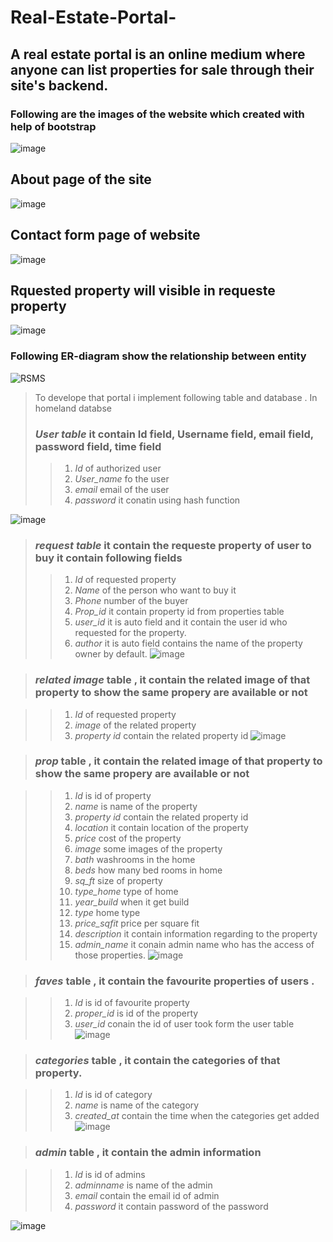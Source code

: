# Real-Estate-Portal-
## A real estate portal is an online medium where anyone can list properties for sale through their site's backend. 

### Following are the images of the website which created with help of bootstrap
![image](https://github.com/RaagLibr/Real-Estate-Portal-/assets/101311420/6370f36a-6e31-4032-9985-5447022520b0)
 ##  About page of the site
 ![image](https://github.com/RaagLibr/Real-Estate-Portal-/assets/101311420/a37865ab-24fd-4e4a-9f80-85ca5e46bf63)
## Contact form page of website
![image](https://github.com/RaagLibr/Real-Estate-Portal-/assets/101311420/a5900e41-613e-4a2d-a4a4-2944b2752a1e)
## Rquested property will visible in requeste property
![image](https://github.com/RaagLibr/Real-Estate-Portal-/assets/101311420/412d67ef-e198-45b9-8ffd-3448b90d2b38)



### Following ER-diagram show the relationship between entity


![RSMS](https://github.com/RaagLibr/Real-Estate-Portal-/assets/101311420/4df3d8c8-5980-4277-b096-8c316e47375e)




> To develope that portal i implement following table and database . In homeland databse
> ### *User table* it  contain Id field, Username field, email field, password field, time field 
>>1. _Id_ of authorized user
>>2. _User_name_ fo the user
>>3. _email_ email of the user
>>4. _password_ it conatin using hash function

![image](https://github.com/RaagLibr/Real-Estate-Portal-/assets/101311420/fc1e4ecb-2d37-4e10-b0b4-d6e60f45aa2e)


> ### *request table* it contain the requeste property of user to buy it contain following fields
>>1. _Id_ of requested property
>>2. _Name_ of the person who want to buy it
>>3. _Phone_ number of the buyer
>>4. _Prop_id_ it contain property id from properties table
>>5. _user_id_ it is auto field and it contain the user id who requested for the property.
>>6. _author_  it is auto field contains the name of the property owner by default.
>>![image](https://github.com/RaagLibr/Real-Estate-Portal-/assets/101311420/f264b2d9-0751-4327-a0d3-2a3f7979e330)



> ### *related image* table , it contain the related image of that property to show the same propery are available or not

>>1. _Id_ of requested property
>>2. _image_ of the related property
>>3. _property id_ contain the related property id
![image](https://github.com/RaagLibr/Real-Estate-Portal-/assets/101311420/20edba5f-06d4-4a7c-9d73-baee7b69a014)



> ### *prop* table , it contain the related image of that property to show the same propery are available or not

>>1. _Id_ is id of property
>>2. _name_ is name of the  property
>>3. _property id_ contain the related property id
>>4. _location_ it contain location of the property
>>5. _price_ cost of the property
>>6. _image_ some images of the property
>>7. _bath_ washrooms in the home
>>8. _beds_ how many bed rooms in home
>>9. _sq_ft_ size of property 
>>10. _type_home_ type of home
>>11. _year_build_ when it get build
>>12. _type_ home type
>>13. _price_sqfit_ price per square fit
>>14. _description_ it contain information regarding to the property
>>15. _admin_name_ it conain admin name who has the access of those properties.
![image](https://github.com/RaagLibr/Real-Estate-Portal-/assets/101311420/49691ace-0baf-4e30-9729-c0563b2c9a4f)

> ### *faves* table , it contain the favourite properties of users .

>>1. _Id_ is id of favourite property
>>2. _proper_id_ is id of the  property
>>3. _user_id_ conain the id of user took form the user table 
![image](https://github.com/RaagLibr/Real-Estate-Portal-/assets/101311420/13008564-883a-40a6-8a44-607d0d7025f6)


> ### *categories* table , it contain the categories of that property.

>>1. _Id_ is id of category
>>2. _name_ is name of the  category
>>3. _created_at_ contain the time when the categories get added
![image](https://github.com/RaagLibr/Real-Estate-Portal-/assets/101311420/ccb7d0cf-9c46-4c89-8ac1-18bafa1c3c7f)


> ### *admin* table , it contain the admin information

>>1. _Id_ is id of admins
>>2. _adminname_ is name of the  admin
>>3. _email_ contain the email id of admin
>>4. _password_ it contain password of the password

![image](https://github.com/RaagLibr/Real-Estate-Portal-/assets/101311420/94f46990-f559-474e-92b3-5520a79e113b)



